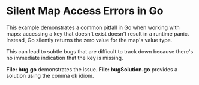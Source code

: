 # Silent Map Access Errors in Go

This example demonstrates a common pitfall in Go when working with maps: accessing a key that doesn't exist doesn't result in a runtime panic.  Instead, Go silently returns the zero value for the map's value type.

This can lead to subtle bugs that are difficult to track down because there's no immediate indication that the key is missing.

**File: bug.go** demonstrates the issue.  **File: bugSolution.go** provides a solution using the comma ok idiom.